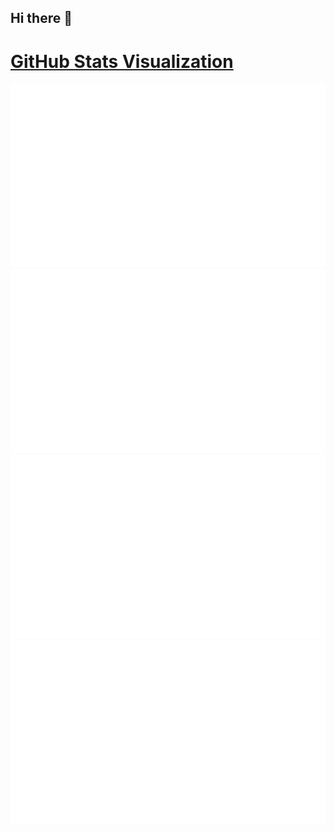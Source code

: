 ## Hi there 👋

<!--
**orbitrover/orbitrover** is a ✨ _special_ ✨ repository because its `README.md` (this file) appears on your GitHub profile.

Here are some ideas to get you started:

- 🔭 I’m currently working on ...
- 🌱 I’m currently learning ...
- 👯 I’m looking to collaborate on ...
- 🤔 I’m looking for help with ...
- 💬 Ask me about ...
- 📫 How to reach me: ...
- 😄 Pronouns: ...
- ⚡ Fun fact: ...
-->

# [GitHub Stats Visualization](https://github.com/orbitrover/github-profile-status)

<!--
https://github.community/t/support-theme-context-for-images-in-light-vs-dark-mode/147981/84
-->
<a href="https://github.com/orbitrover/github-profile-status">
<img src="https://github.com/orbitrover/github-profile-status/blob/master/generated/overview.svg#gh-dark-mode-only" />
<img src="https://github.com/orbitrover/github-profile-status/blob/master/generated/languages.svg#gh-dark-mode-only" />
<img src="https://github.com/orbitrover/github-profile-status/blob/master/generated/overview.svg#gh-light-mode-only" />
<img src="https://github.com/orbitrover/github-profile-status/blob/master/generated/languages.svg#gh-light-mode-only" />
</a>



